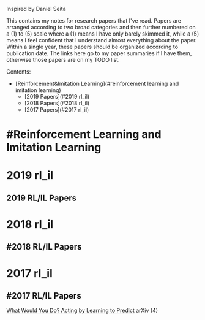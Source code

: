 Inspired by Daniel Seita

This contains my notes for research papers that I've read. Papers are arranged according to two broad categories and then further numbered on a (1) to (5) scale where a (1) means I have only barely skimmed it, while a (5) means I feel confident that I understand almost everything about the paper. Within a single year, these papers should be organized according to publication date. The links here go to my paper summaries if I have them, otherwise those papers are on my TODO list.
  
Contents:  

* [Reinforcement&Imitation Learning](#reinforcement learning and imitation learning)
    * [2019 Papers](#2019 rl_il)
    * [2018 Papers](#2018 rl_il)
    * [2017 Papers](#2017 rl_il)

#Reinforcement Learning and Imitation Learning
===

# 2019 rl_il
2019 RL/IL Papers
---

# 2018 rl_il
#2018 RL/IL Papers
---


# 2017 rl_il
#2017 RL/IL Papers
---
[What Would You Do? Acting by Learning to Predict](reinforcement&imitation_learning/What_Would_You_Do_Acting_by_Learning_to_Predict.md) arXiv (4)
